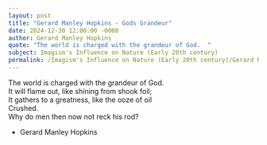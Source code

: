 ```yaml
---
layout: post
title: "Gerard Manley Hopkins - Gods Grandeur"
date: 2024-12-30 12:00:00 -0000
author: Gerard Manley Hopkins
quote: "The world is charged with the grandeur of God.  "
subject: Imagism's Influence on Nature (Early 20th century)
permalink: /Imagism's Influence on Nature (Early 20th century)/Gerard Manley Hopkins/Gerard Manley Hopkins - Gods Grandeur
---
```


The world is charged with the grandeur of God.  
It will flame out, like shining from shook foil;  
It gathers to a greatness, like the ooze of oil  
Crushed.  
Why do men then now not reck his rod?

- Gerard Manley Hopkins
